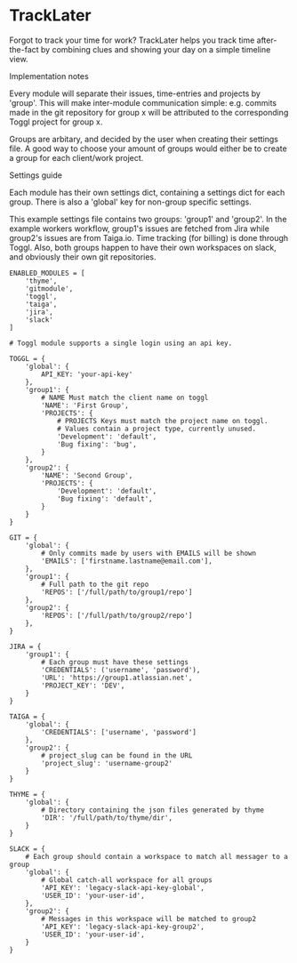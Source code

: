 # TrackLater

Forgot to track your time for work? TrackLater helps you track time after-the-fact by combining clues and showing your day on a simple timeline view.


Implementation notes

Every module will separate their issues, time-entries and projects by 'group'. This will make inter-module communication simple: e.g. commits made in the git repository for group x will be attributed to the corresponding Toggl project for group x.

Groups are arbitary, and decided by the user when creating their settings file. A good way to choose your amount of groups
would either be to create a group for each client/work project.

Settings guide

Each module has their own settings dict, containing a settings dict for each group. There is also
a 'global' key for non-group specific settings.

This example settings file contains two groups: 'group1' and 'group2'. In the example workers workflow,
group1's issues are fetched from Jira while group2's issues are from Taiga.io. Time tracking (for billing) is done through
Toggl. Also, both groups happen to have their own workspaces on slack, and obviously their own git repositories.

```
ENABLED_MODULES = [
    'thyme',
    'gitmodule',
    'toggl',
    'taiga',
    'jira',
    'slack'
]

# Toggl module supports a single login using an api key.

TOGGL = {
    'global': {
        API_KEY: 'your-api-key'
    },
    'group1': {
        # NAME Must match the client name on toggl
        'NAME': 'First Group',
        'PROJECTS': {
            # PROJECTS Keys must match the project name on toggl.
            # Values contain a project type, currently unused.
            'Development': 'default',
            'Bug fixing': 'bug',
        }
    },
    'group2': {
        'NAME': 'Second Group',
        'PROJECTS': {
            'Development': 'default',
            'Bug fixing': 'default',
        }
    }
}

GIT = {
    'global': {
        # Only commits made by users with EMAILS will be shown
        'EMAILS': ['firstname.lastname@email.com'],
    },
    'group1': {
        # Full path to the git repo
        'REPOS': ['/full/path/to/group1/repo']
    },
    'group2': {
        'REPOS': ['/full/path/to/group2/repo']
    },
}

JIRA = {
    'group1': {
        # Each group must have these settings
        'CREDENTIALS': ('username', 'password'),
        'URL': 'https://group1.atlassian.net',
        'PROJECT_KEY': 'DEV',
    }
}

TAIGA = {
    'global': {
        'CREDENTIALS': ['username', 'password']
    },
    'group2': {
        # project_slug can be found in the URL
        'project_slug': 'username-group2'
    }
}

THYME = {
    'global': {
        # Directory containing the json files generated by thyme
        'DIR': '/full/path/to/thyme/dir',
    }
}

SLACK = {
    # Each group should contain a workspace to match all messager to a group
    'global': {
        # Global catch-all workspace for all groups
        'API_KEY': 'legacy-slack-api-key-global',
        'USER_ID': 'your-user-id',
    },
    'group2': {
        # Messages in this workspace will be matched to group2
        'API_KEY': 'legacy-slack-api-key-group2',
        'USER_ID': 'your-user-id',
    }
}

```
